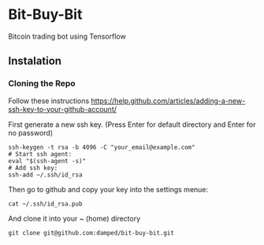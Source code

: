 # Bit-Buy-Bit
Bitcoin trading bot using Tensorflow


## Instalation
### Cloning the Repo

Follow these instructions https://help.github.com/articles/adding-a-new-ssh-key-to-your-github-account/


First generate a new ssh key. (Press Enter for default directory and Enter for no password)
```shell
ssh-keygen -t rsa -b 4096 -C "your_email@example.com"
# Start ssh agent:
eval "$(ssh-agent -s)"
# Add ssh key:
ssh-add ~/.ssh/id_rsa
```

Then go to github and copy your key into the settings menue:
```shell
cat ~/.ssh/id_rsa.pub
```

And clone it into your ~ (home) directory
```shell
git clone git@github.com:damped/bit-buy-bit.git
```


